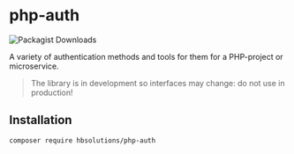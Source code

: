 # php-auth

![Packagist Downloads](https://img.shields.io/packagist/dt/hbsolutions/php-auth)

A variety of authentication methods and tools for them for a PHP-project or microservice.

> The library is in development so interfaces may change: do not use in production!

## Installation
`composer require hbsolutions/php-auth`
